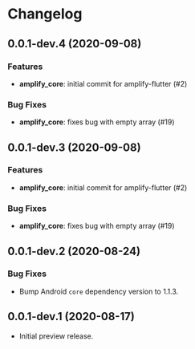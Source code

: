 # Changelog

## 0.0.1-dev.4 (2020-09-08)

### Features

- **amplify_core**: initial commit for amplify-flutter (#2)

### Bug Fixes

- **amplify_core**: fixes bug with empty array (#19)

## 0.0.1-dev.3 (2020-09-08)

### Features

- **amplify_core**: initial commit for amplify-flutter (#2)

### Bug Fixes

- **amplify_core**: fixes bug with empty array (#19)

## 0.0.1-dev.2 (2020-08-24)

### Bug Fixes

* Bump Android `core` dependency version to 1.1.3.

## 0.0.1-dev.1 (2020-08-17)

* Initial preview release.
